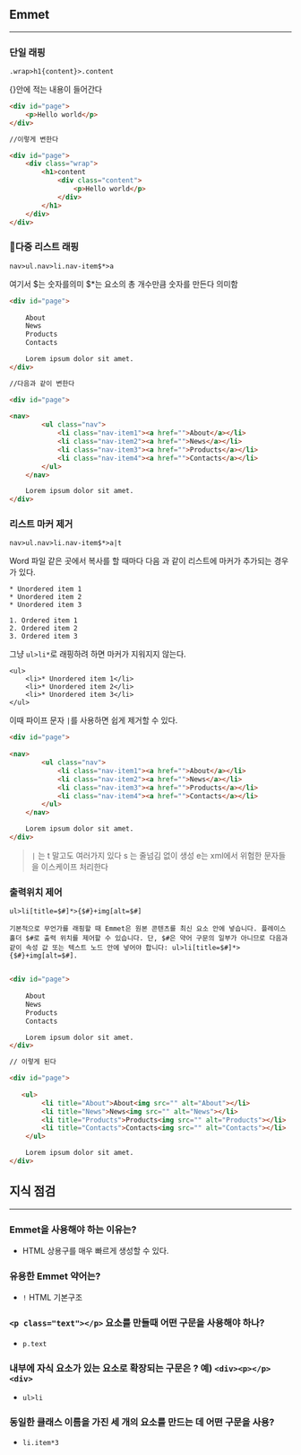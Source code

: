 ## Emmet
---
### 단일 래핑
`.wrap>h1{content}>.content`

{}안에 적는 내용이 들어간다

```html
<div id="page">
    <p>Hello world</p>
</div>

//이렇게 변한다

<div id="page">
    <div class="wrap">
    	<h1>content
    		<div class="content">
    			<p>Hello world</p>
    		</div>
    	</h1>
    </div>
</div>
```

### 다중 리스트 래핑
`nav>ul.nav>li.nav-item$*>a`

여기서 $는 숫자를의미
$\*는 요소의 총 개수만큼 숫자를 만든다 의미함


```html
<div id="page">
    
    About
    News
    Products
    Contacts

    Lorem ipsum dolor sit amet.
</div>

//다음과 같이 변한다

<div id="page">
    
<nav>
    	<ul class="nav">
    		<li class="nav-item1"><a href="">About</a></li>
    		<li class="nav-item2"><a href="">News</a></li>
    		<li class="nav-item3"><a href="">Products</a></li>
    		<li class="nav-item4"><a href="">Contacts</a></li>
    	</ul>
    </nav>

    Lorem ipsum dolor sit amet.
</div>
```


### 리스트 마커 제거

`nav>ul.nav>li.nav-item$*>a|t`

Word 파일 같은 곳에서 복사를 할 때마다 다음 과 같이 리스트에 마커가 추가되는 경우가 있다.
```
* Unordered item 1
* Unordered item 2
* Unordered item 3

1. Ordered item 1
2. Ordered item 2
3. Ordered item 3
```

그냥 `ul>li*`로 래핑하려 하면 마커가 지워지지 않는다.
```
<ul>
    <li>* Unordered item 1</li>
    <li>* Unordered item 2</li>
    <li>* Unordered item 3</li>
</ul>
```

이때 파이프 문자 `|`를 사용하면 쉽게 제거할 수 있다.
```html
<div id="page">
    
<nav>
    	<ul class="nav">
    		<li class="nav-item1"><a href="">About</a></li>
    		<li class="nav-item2"><a href="">News</a></li>
    		<li class="nav-item3"><a href="">Products</a></li>
    		<li class="nav-item4"><a href="">Contacts</a></li>
    	</ul>
    </nav>

    Lorem ipsum dolor sit amet.
</div>
```

> `|` 는 t 말고도 여러가지 있다
> s 는 줄넘김 없이 생성
> e는 xml에서 위험한 문자들을 이스케이프 처리한다


### 출력위치 제어
`ul>li[title=$#]*>{$#}+img[alt=$#]`

`기본적으로 무언가를 래핑할 때 Emmet은 원본 콘텐츠를 최신 요소 안에 넣습니다. 플레이스홀더 $#로 출력 위치를 제어할 수 있습니다. 단, $#은 약어 구문의 일부가 아니므로 다음과 같이 속성 값 또는 텍스트 노드 안에 넣어야 합니다: ul>li[title=$#]*>{$#}+img[alt=$#].`


```html

<div id="page">
    
    About
    News
    Products
    Contacts

    Lorem ipsum dolor sit amet.
</div>

// 이렇게 된다

<div id="page">
    
   <ul>
    	<li title="About">About<img src="" alt="About"></li>
    	<li title="News">News<img src="" alt="News"></li>
    	<li title="Products">Products<img src="" alt="Products"></li>
    	<li title="Contacts">Contacts<img src="" alt="Contacts"></li>
    </ul>

    Lorem ipsum dolor sit amet.
</div>
```


## 지식 점검
---
### Emmet을 사용해야 하는 이유는?
- HTML 상용구를 매우 빠르게 생성할 수 있다.
### 유용한 Emmet 약어는?
- `!` HTML 기본구조
### `<p class="text"></p>` 요소를 만들때 어떤 구문을 사용해야 하나?
- `p.text`

### 내부에 자식 요소가 있는 요소로 확장되는 구문은 ? 예) `<div><p></p><div>`
- `ul>li`

### 동일한 클래스 이름을 가진 세 개의 요소를 만드는 데 어떤 구문을 사용?
- `li.item*3`